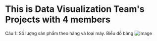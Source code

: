 # This is Data Visualization Team's Projects with 4 members
Câu 1: Số lượng sản phẩm theo hãng và loại máy. Biểu đồ bảng
![image](https://github.com/user-attachments/assets/19c2589d-7be9-41b6-a106-419751b17ddb)
